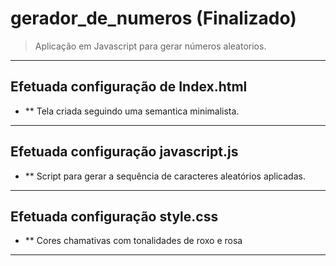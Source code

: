 # gerador_de_numeros (Finalizado)
> Aplicação em Javascript para gerar números aleatorios.
---

## Efetuada configuração de Index.html
   - ** Tela criada seguindo uma semantica minimalista. 
   ---
## Efetuada configuração javascript.js
   - ** Script para gerar a sequência de caracteres aleatórios aplicadas.
   ---
## Efetuada configuração style.css
   - ** Cores chamativas com tonalidades de roxo e rosa
   ---